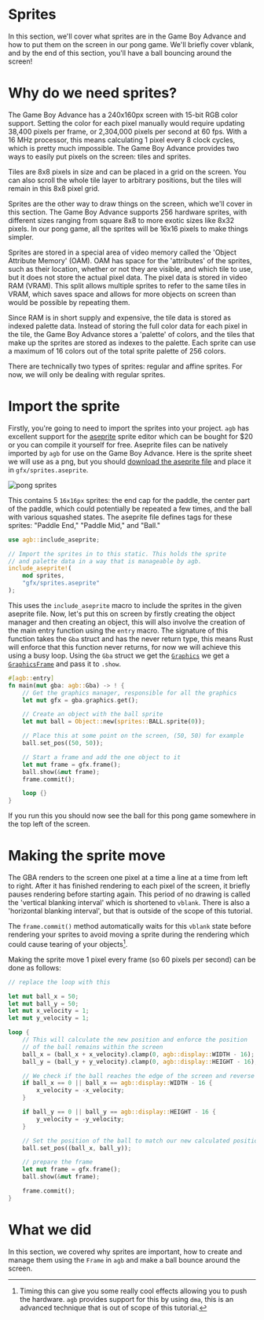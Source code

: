 # Sprites

In this section, we'll cover what sprites are in the Game Boy Advance and how to put them on the screen in our pong game.
We'll briefly cover vblank, and by the end of this section, you'll have a ball bouncing around the screen!

# Why do we need sprites?

The Game Boy Advance has a 240x160px screen with 15-bit RGB color support. Setting the color for each pixel manually would require updating 38,400 pixels per frame, or 2,304,000 pixels per second at 60 fps.
With a 16 MHz processor, this means calculating 1 pixel every 8 clock cycles, which is pretty much impossible.
The Game Boy Advance provides two ways to easily put pixels on the screen: tiles and sprites.

Tiles are 8x8 pixels in size and can be placed in a grid on the screen.
You can also scroll the whole tile layer to arbitrary positions, but the tiles will remain in this 8x8 pixel grid.

Sprites are the other way to draw things on the screen, which we'll cover in this section.
The Game Boy Advance supports 256 hardware sprites, with different sizes ranging from square 8x8 to more exotic sizes like 8x32 pixels.
In our pong game, all the sprites will be 16x16 pixels to make things simpler.

Sprites are stored in a special area of video memory called the 'Object Attribute Memory' (OAM).
OAM has space for the 'attributes' of the sprites, such as their location, whether or not they are visible, and which tile to use, but it does not store the actual pixel data.
The pixel data is stored in video RAM (VRAM).
This split allows multiple sprites to refer to the same tiles in VRAM, which saves space and allows for more objects on screen than would be possible by repeating them.

Since RAM is in short supply and expensive, the tile data is stored as indexed palette data.
Instead of storing the full color data for each pixel in the tile, the Game Boy Advance stores a 'palette' of colors, and the tiles that make up the sprites are stored as indexes to the palette.
Each sprite can use a maximum of 16 colors out of the total sprite palette of 256 colors.

There are technically two types of sprites: regular and affine sprites.
For now, we will only be dealing with regular sprites.

# Import the sprite

Firstly, you're going to need to import the sprites into your project.
`agb` has excellent support for the [aseprite](https://www.aseprite.org/) sprite editor which can be bought for $20 or you can compile it yourself for free.
Aseprite files can be natively imported by `agb` for use on the Game Boy Advance.
Here is the sprite sheet we will use as a png, but you should [download the aseprite file](sprites.aseprite) and place it in `gfx/sprites.aseprite`.

![pong sprites](sprites.png)

This contains 5 `16x16px` sprites: the end cap for the paddle, the center part of the paddle, which could potentially be repeated a few times, and the ball with various squashed states.
The aseprite file defines tags for these sprites: "Paddle End," "Paddle Mid," and "Ball."

```rust
use agb::include_aseprite;

// Import the sprites in to this static. This holds the sprite
// and palette data in a way that is manageable by agb.
include_aseprite!(
    mod sprites,
    "gfx/sprites.aseprite"
);
```

This uses the `include_aseprite` macro to include the sprites in the given aseprite file.
Now, let's put this on screen by firstly creating the object manager and then creating an object, this will also involve the creation of the main entry function using the `entry` macro.
The signature of this function takes the `Gba` struct and has the never return type, this means Rust will enforce that this function never returns, for now we will achieve this using a busy loop.
Using the `Gba` struct we get the [`Graphics`](https://docs.rs/agb/latest/agb/display/struct.Graphics.html) we get a [`GraphicsFrame`](https://docs.rs/agb/latest/agb/display/struct.GraphicsFrame.html) and pass it to `.show`.

```rust
#[agb::entry]
fn main(mut gba: agb::Gba) -> ! {
    // Get the graphics manager, responsible for all the graphics
    let mut gfx = gba.graphics.get();

    // Create an object with the ball sprite
    let mut ball = Object::new(sprites::BALL.sprite(0));

    // Place this at some point on the screen, (50, 50) for example
    ball.set_pos((50, 50));

    // Start a frame and add the one object to it
    let mut frame = gfx.frame();
    ball.show(&mut frame);
    frame.commit();

    loop {}
}
```

If you run this you should now see the ball for this pong game somewhere in the top left of the screen.

# Making the sprite move

The GBA renders to the screen one pixel at a time a line at a time from left to right.
After it has finished rendering to each pixel of the screen, it briefly pauses rendering before starting again.
This period of no drawing is called the 'vertical blanking interval' which is shortened to `vblank`.
There is also a 'horizontal blanking interval', but that is outside of the scope of this tutorial.

The `frame.commit()` method automatically waits for this `vblank` state before rendering your sprites to avoid moving a sprite during the rendering which could cause tearing of your objects[^hblank].

Making the sprite move 1 pixel every frame (so 60 pixels per second) can be done as follows:

```rust
// replace the loop with this

let mut ball_x = 50;
let mut ball_y = 50;
let mut x_velocity = 1;
let mut y_velocity = 1;

loop {
    // This will calculate the new position and enforce the position
    // of the ball remains within the screen
    ball_x = (ball_x + x_velocity).clamp(0, agb::display::WIDTH - 16);
    ball_y = (ball_y + y_velocity).clamp(0, agb::display::HEIGHT - 16);

    // We check if the ball reaches the edge of the screen and reverse it's direction
    if ball_x == 0 || ball_x == agb::display::WIDTH - 16 {
        x_velocity = -x_velocity;
    }

    if ball_y == 0 || ball_y == agb::display::HEIGHT - 16 {
        y_velocity = -y_velocity;
    }

    // Set the position of the ball to match our new calculated position
    ball.set_pos((ball_x, ball_y));

    // prepare the frame
    let mut frame = gfx.frame();
    ball.show(&mut frame);

    frame.commit();
}
```

# What we did

In this section, we covered why sprites are important, how to create and manage them using the `Frame` in `agb` and make a ball bounce around the screen.

[^hblank]:
    Timing this can give you some really cool effects allowing you to push the hardware.
    `agb` provides support for this by using `dma`, this is an advanced technique that is out of scope of this tutorial.
